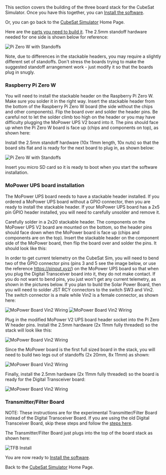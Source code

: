 This section covers the building of the three board stack for the CubeSat Simulator.  Once you have this together, you can [Install the software](Software-Install).

Or, you can go back to the [CubeSat Simulator](Home) Home Page.

Here are the [parts you need to build it](Parts-List).  The 2.5mm standoff hardware needed for one side is shown below for reference:

![Pi Zero W with Standoffs](https://countingfromzero.net/amsat/standoff.jpg)

Note, due to differences in the stackable headers, you may require a slightly different set of standoffs.  Don't stress the boards trying to make the suggested standoff arrangement work - just modify it so that the boards plug in snugly.

### Raspberry Pi Zero W

You will need to install the stackable header on the Raspberry Pi Zero W.  Make sure you solder it in the right way.  Insert the stackable header from the bottom of the Raspberry Pi Zero W board (the side without the chips and other components). Flip the board over and solder the header pins. Be careful not to let the solder climb too high on the header or you may have difficulty plugging the MoPower UPS V2 board into it.   The pins should face up when the Pi Zero W board is face up (chips and components on top), as shown here:

Install the 2.5mm standoff hardware (10x 11mm length, 10x nuts) so that the board sits flat and is ready for the next board to plug in, as shown below:

![Pi Zero W with Standoffs](https://countingfromzero.net/amsat/pi_standoffs.jpg)

Insert you micro SD card so it is ready to boot when you start the software installation. 

### MoPower UPS board installation

The MoPower UPS board needs to have a stackable header installed. If you ordered a MoPower UPS board without a GPIO connector, then you are ready to install the stackable header. If your MoPower UPS board has a 2x5 pin GPIO header installed, you will need to carefully unsolder and remove it.  

Carefully solder in a 2x20 stackable header.  The components on the MoPower UPS V2 board are mounted on the bottom, so the header pins should face down when the MoPower board is face up (chips and components are on the top).  Insert the stackable header on the component side of the MoPower board, then flip the board over and solder the pins.  It should look like this:

In order to get current telemetry on the CubeSat Sim, you will need to bend two of the GPIO connector pins (pins 3 and 5 see the image below, or use the reference https://pinout.xyz/) on the MoPower UPS board so that when you plug the Digital Transceiver board into it, they do not make contact.  If you do not want to bend pins, you just won't get any current telemetry, as shown in the pictures below. If you plan to build the Solar Power Board, then you will need to solder JST RCY connectors to the switch SW3 and Vin2.  The switch connector is a male while Vin2 is a female connector, as shown here:

![MoPower Board Vin2 Wiring](https://countingfromzero.net/amsat/mopower_top.jpg)
![MoPower Board Vin2 Wiring](https://countingfromzero.net/amsat/mopower_bottom.jpg)

Plug in the modified MoPower V2 UPS board header socket into the Pi Zero W header pins.  Install the 2.5mm hardware (2x 11mm fully threaded) so the stack will look like this:

![MoPower Board Vin2 Wiring](https://countingfromzero.net/amsat/mopower_added.jpg)

Since the MoPower board is the first full sized board in the stack, you will need to build two legs out of standoffs (2x 20mm, 8x 11mm) as shown:

![MoPower Board Vin2 Wiring](https://countingfromzero.net/amsat/mopower_leg.jpg)

Finally, install the 2.5mm hardware (2x 11mm fully threaded) so the board is ready for the Digital Transceiver board:

![MoPower Board Vin2 Wiring](https://countingfromzero.net/amsat/mopower_ready.jpg)

### Transmitter/Filter Board

NOTE: These instructions are for the experimental Transmitter/Filter Board instead of the Digital Transceiver Board.  If you are using the old Digital Transceiver Board, skip these steps and follow the [steps here](Board-Stack-Build-Old).

The Transmitter/Filter Board just plugs into the top of the board stack as shown here:

![TFB Install](https://countingfromzero.net/amsat/TFB/TFBThreeBoard.JPG)

You are now ready to [Install the software](Software-Install).

Back to the [CubeSat Simulator](Home) Home Page.